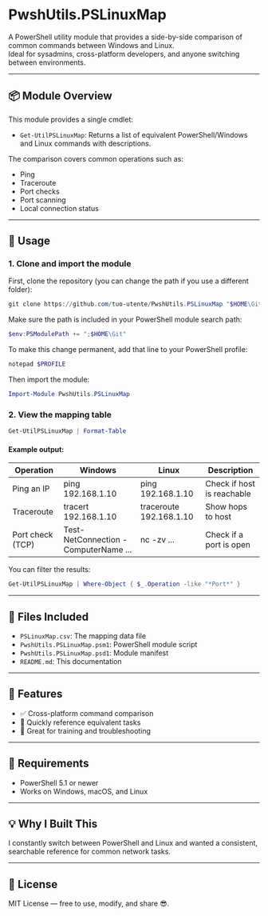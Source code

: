 # PwshUtils.PSLinuxMap

A PowerShell utility module that provides a side-by-side comparison of common commands between Windows and Linux.  
Ideal for sysadmins, cross-platform developers, and anyone switching between environments.

---

## 📦 Module Overview

This module provides a single cmdlet:

- `Get-UtilPSLinuxMap`: Returns a list of equivalent PowerShell/Windows and Linux commands with descriptions.

The comparison covers common operations such as:
- Ping
- Traceroute
- Port checks
- Port scanning
- Local connection status

---

## 🚀 Usage

### 1. Clone and import the module

First, clone the repository (you can change the path if you use a different folder):

```powershell
git clone https://github.com/tuo-utente/PwshUtils.PSLinuxMap "$HOME\Git\PwshUtils.PSLinuxMap"
```

Make sure the path is included in your PowerShell module search path:

```powershell
$env:PSModulePath += ";$HOME\Git"
```

To make this change permanent, add that line to your PowerShell profile:

```powershell
notepad $PROFILE
```

Then import the module:

```powershell
Import-Module PwshUtils.PSLinuxMap
```

### 2. View the mapping table

```powershell
Get-UtilPSLinuxMap | Format-Table
```

#### Example output:

| Operation                | Windows                                    | Linux                                | Description                          |
|--------------------------|--------------------------------------------|--------------------------------------|--------------------------------------|
| Ping an IP               | ping 192.168.1.10                          | ping 192.168.1.10                    | Check if host is reachable           |
| Traceroute               | tracert 192.168.1.10                       | traceroute 192.168.1.10              | Show hops to host                    |
| Port check (TCP)         | Test-NetConnection -ComputerName ...       | nc -zv ...                           | Check if a port is open              |

You can filter the results:

```powershell
Get-UtilPSLinuxMap | Where-Object { $_.Operation -like "*Port*" }
```

---

## 📁 Files Included

- `PSLinuxMap.csv`: The mapping data file
- `PwshUtils.PSLinuxMap.psm1`: PowerShell module script
- `PwshUtils.PSLinuxMap.psd1`: Module manifest
- `README.md`: This documentation

---

## 🔧 Features

- ✅ Cross-platform command comparison
- 🔄 Quickly reference equivalent tasks
- 🧠 Great for training and troubleshooting

---

## 📌 Requirements

- PowerShell 5.1 or newer
- Works on Windows, macOS, and Linux

---

## 💡 Why I Built This

I constantly switch between PowerShell and Linux and wanted a consistent, searchable reference for common network tasks.

---

## 📜 License

MIT License — free to use, modify, and share 😎.
